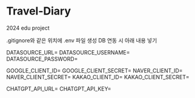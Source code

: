 # Travel-Diary
2024 edu project

.gitignore와 같은 위치에 .env 파일 생성
DB 연동 시 아래 내용 넣기

DATASOURCE_URL= 
DATASOURCE_USERNAME= 
DATASOURCE_PASSWORD= 
 
GOOGLE_CLIENT_ID= 
GOOGLE_CLIENT_SECRET= 
NAVER_CLIENT_ID= 
NAVER_CLIENT_SECRET= 
KAKAO_CLIENT_ID= 
KAKAO_CLIENT_SECRET= 

CHATGPT_API_URL=
CHATGPT_API_KEY=